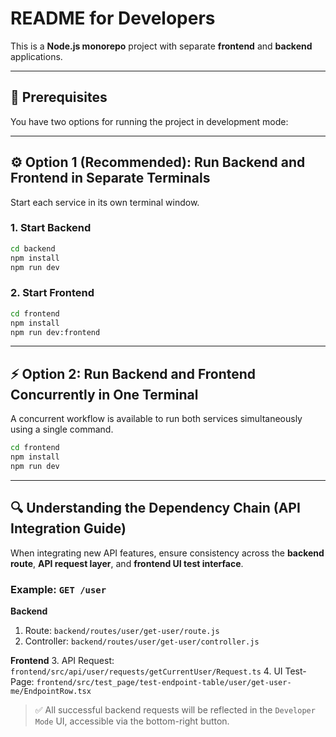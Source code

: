 #  README for Developers

This is a **Node.js monorepo** project with separate **frontend** and **backend** applications.

---

## 🔧 Prerequisites

You have two options for running the project in development mode:

---

## ⚙️ Option 1 (Recommended): Run Backend and Frontend in Separate Terminals

Start each service in its own terminal window.

### 1. Start Backend
```bash
cd backend
npm install
npm run dev
```

### 2. Start Frontend
```bash
cd frontend
npm install
npm run dev:frontend
```

---

## ⚡ Option 2: Run Backend and Frontend Concurrently in One Terminal

A concurrent workflow is available to run both services simultaneously using a single command.

```bash
cd frontend
npm install
npm run dev
```


---

## 🔍 Understanding the Dependency Chain (API Integration Guide)

When integrating new API features, ensure consistency across the **backend route**, **API request layer**, and **frontend UI test interface**.

### Example: `GET /user`

**Backend**
1. Route: `backend/routes/user/get-user/route.js`
2. Controller: `backend/routes/user/get-user/controller.js`

**Frontend**
3. API Request: `frontend/src/api/user/requests/getCurrentUser/Request.ts`
4. UI Test-Page: `frontend/src/test_page/test-endpoint-table/user/get-user-me/EndpointRow.tsx`

> ✅ All successful backend requests will be reflected in the `Developer Mode` UI, accessible via the bottom-right button.

